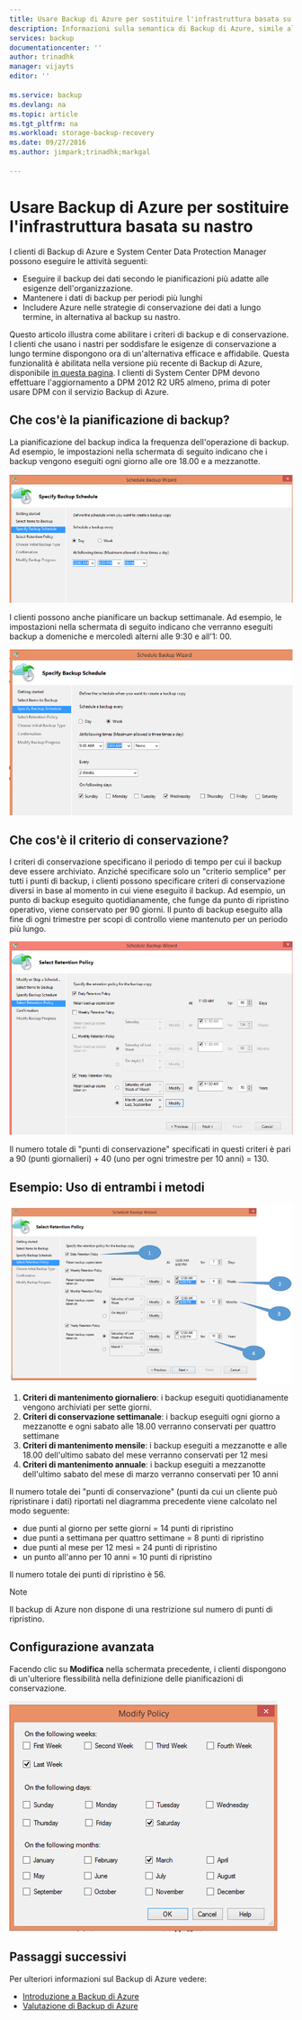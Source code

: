 ```yaml
---
title: Usare Backup di Azure per sostituire l'infrastruttura basata su nastro
description: Informazioni sulla semantica di Backup di Azure, simile all'archiviazione su nastro, che consente di eseguire il backup e il ripristino dei dati in Azure
services: backup
documentationcenter: ''
author: trinadhk
manager: vijayts
editor: ''

ms.service: backup
ms.devlang: na
ms.topic: article
ms.tgt_pltfrm: na
ms.workload: storage-backup-recovery
ms.date: 09/27/2016
ms.author: jimpark;trinadhk;markgal

---
```

# Usare Backup di Azure per sostituire l'infrastruttura basata su nastro
I clienti di Backup di Azure e System Center Data Protection Manager possono eseguire le attività seguenti:

* Eseguire il backup dei dati secondo le pianificazioni più adatte alle esigenze dell'organizzazione.
* Mantenere i dati di backup per periodi più lunghi
* Includere Azure nelle strategie di conservazione dei dati a lungo termine, in alternativa al backup su nastro.

Questo articolo illustra come abilitare i criteri di backup e di conservazione. I clienti che usano i nastri per soddisfare le esigenze di conservazione a lungo termine dispongono ora di un'alternativa efficace e affidabile. Questa funzionalità è abilitata nella versione più recente di Backup di Azure, disponibile [in questa pagina](http://aka.ms/azurebackup_agent). I clienti di System Center DPM devono effettuare l'aggiornamento a DPM 2012 R2 UR5 almeno, prima di poter usare DPM con il servizio Backup di Azure.

## Che cos'è la pianificazione di backup?
La pianificazione del backup indica la frequenza dell'operazione di backup. Ad esempio, le impostazioni nella schermata di seguito indicano che i backup vengono eseguiti ogni giorno alle ore 18.00 e a mezzanotte.

![Pianificazione giornaliera](./media/backup-azure-backup-cloud-as-tape/dailybackupschedule.png)

I clienti possono anche pianificare un backup settimanale. Ad esempio, le impostazioni nella schermata di seguito indicano che verranno eseguiti backup a domeniche e mercoledì alterni alle 9:30 e all'1: 00.

![Pianificazione settimanale](./media/backup-azure-backup-cloud-as-tape/weeklybackupschedule.png)

## Che cos'è il criterio di conservazione?
I criteri di conservazione specificano il periodo di tempo per cui il backup deve essere archiviato. Anziché specificare solo un "criterio semplice" per tutti i punti di backup, i clienti possono specificare criteri di conservazione diversi in base al momento in cui viene eseguito il backup. Ad esempio, un punto di backup eseguito quotidianamente, che funge da punto di ripristino operativo, viene conservato per 90 giorni. Il punto di backup eseguito alla fine di ogni trimestre per scopi di controllo viene mantenuto per un periodo più lungo.

![Criteri di conservazione](./media/backup-azure-backup-cloud-as-tape/retentionpolicy.png)

Il numero totale di "punti di conservazione" specificati in questi criteri è pari a 90 (punti giornalieri) + 40 (uno per ogni trimestre per 10 anni) = 130.

## Esempio: Uso di entrambi i metodi
![Schermata di esempio](./media/backup-azure-backup-cloud-as-tape/samplescreen.png)

1. **Criteri di mantenimento giornaliero**: i backup eseguiti quotidianamente vengono archiviati per sette giorni.
2. **Criteri di conservazione settimanale**: i backup eseguiti ogni giorno a mezzanotte e ogni sabato alle 18.00 verranno conservati per quattro settimane
3. **Criteri di mantenimento mensile**: i backup eseguiti a mezzanotte e alle 18.00 dell'ultimo sabato del mese verranno conservati per 12 mesi
4. **Criteri di mantenimento annuale**: i backup eseguiti a mezzanotte dell'ultimo sabato del mese di marzo verranno conservati per 10 anni

Il numero totale dei "punti di conservazione" (punti da cui un cliente può ripristinare i dati) riportati nel diagramma precedente viene calcolato nel modo seguente:

* due punti al giorno per sette giorni = 14 punti di ripristino
* due punti a settimana per quattro settimane = 8 punti di ripristino
* due punti al mese per 12 mesi = 24 punti di ripristino
* un punto all'anno per 10 anni = 10 punti di ripristino

Il numero totale dei punti di ripristino è 56.

> [!NOTE]
> Il backup di Azure non dispone di una restrizione sul numero di punti di ripristino.
> 
> 

## Configurazione avanzata
Facendo clic su **Modifica** nella schermata precedente, i clienti dispongono di un'ulteriore flessibilità nella definizione delle pianificazioni di conservazione.

![Modifica](./media/backup-azure-backup-cloud-as-tape/modify.png)

## Passaggi successivi
Per ulteriori informazioni sul Backup di Azure vedere:

* [Introduzione a Backup di Azure](backup-introduction-to-azure-backup.md)
* [Valutazione di Backup di Azure](backup-try-azure-backup-in-10-mins.md)

<!---HONumber=AcomDC_0928_2016-->